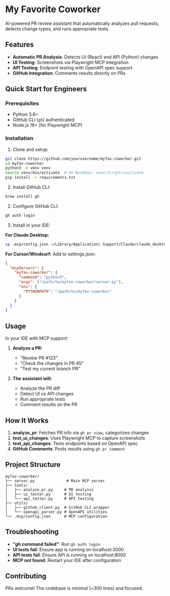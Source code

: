 # My Favorite Coworker

AI-powered PR review assistant that automatically analyzes pull requests, detects change types, and runs appropriate tests.

## Features

- **Automatic PR Analysis**: Detects UI (React) and API (Python) changes
- **UI Testing**: Screenshots via Playwright MCP integration
- **API Testing**: Endpoint testing with OpenAPI spec support
- **GitHub Integration**: Comments results directly on PRs

## Quick Start for Engineers

### Prerequisites

- Python 3.8+
- GitHub CLI (`gh`) authenticated
- Node.js 18+ (for Playwright MCP)

### Installation

1. Clone and setup:
```bash
git clone https://github.com/yourusername/myfav-coworker.git
cd myfav-coworker
python3 -m venv venv
source venv/bin/activate  # On Windows: venv\Scripts\activate
pip install -r requirements.txt
```

2. Install GitHub CLI:
```bash
brew install gh
```

2. Configure GitHub CLI:
```bash
gh auth login
```

3. Install in your IDE:

**For Claude Desktop:**
```bash
cp .mcp/config.json ~/Library/Application\ Support/Claude/claude_desktop_config.json
```

**For Cursor/Windsurf:**
Add to settings.json:
```json
{
  "mcpServers": {
    "myfav-coworker": {
      "command": "python3",
      "args": ["/path/to/myfav-coworker/server.py"],
      "env": {
        "PYTHONPATH": "/path/to/myfav-coworker"
      }
    }
  }
}
```

## Usage

In your IDE with MCP support:

1. **Analyze a PR:**
   - "Review PR #123"
   - "Check the changes in PR 45"
   - "Test my current branch PR"

2. **The assistant will:**
   - Analyze the PR diff
   - Detect UI vs API changes
   - Run appropriate tests
   - Comment results on the PR

## How It Works

1. **analyze_pr**: Fetches PR info via `gh pr view`, categorizes changes
2. **test_ui_changes**: Uses Playwright MCP to capture screenshots
3. **test_api_changes**: Tests endpoints based on OpenAPI spec
4. **GitHub Comments**: Posts results using `gh pr comment`

## Project Structure

```
myfav-coworker/
├── server.py              # Main MCP server
├── tools/
│   ├── analyze_pr.py     # PR analysis
│   ├── ui_tester.py      # UI testing
│   └── api_tester.py     # API testing
├── utils/
│   ├── github_client.py  # GitHub CLI wrapper
│   └── openapi_parser.py # OpenAPI utilities
└── .mcp/config.json      # MCP configuration
```

## Troubleshooting

- **"gh command failed"**: Run `gh auth login`
- **UI tests fail**: Ensure app is running on localhost:3000
- **API tests fail**: Ensure API is running on localhost:8000
- **MCP not found**: Restart your IDE after configuration

## Contributing

PRs welcome! The codebase is minimal (~300 lines) and focused.